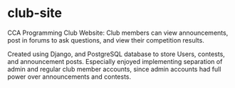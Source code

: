 # club-site
CCA Programming Club Website: Club members can view announcements, post in forums to ask questions, and view their competition results.

Created using Django, and PostgreSQL database to store Users, contests, and announcement posts. Especially enjoyed implementing
separation of admin and regular club member accounts, since admin accounts had full power over announcements and contests.
